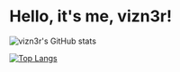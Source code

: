 # Hello, it's me, vizn3r!

![vizn3r's GitHub stats](https://github-readme-stats.vercel.app/api?username=vizn3r&show_icons=true&theme=shades-of-purple)

[![Top Langs](https://github-readme-stats.vercel.app/api/top-langs/?username=vizn3r&layout=compact&theme=shades-of-purple)](https://github.com/anuraghazra/github-readme-stats)
